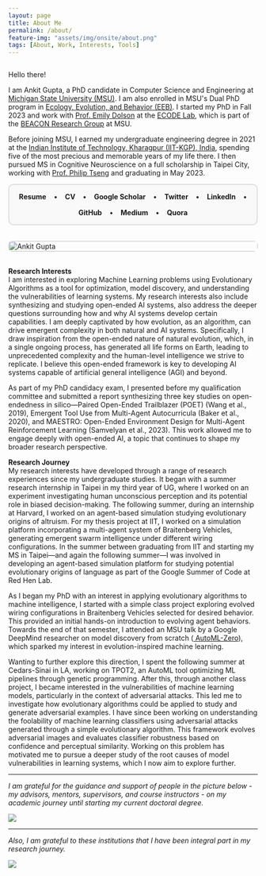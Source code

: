 ```yaml
---
layout: page
title: About Me
permalink: /about/
feature-img: "assets/img/onsite/about.png"
tags: [About, Work, Interests, Tools]
---
```

<div class="about-container" style="display: flex; flex-wrap: wrap; gap: 2rem; align-items: flex-start;">
  <div class="about-content" style="flex: 1; min-width: 300px;">
    <p>Hello there!</p>
      <p>I am Ankit Gupta, a PhD candidate in Computer Science and Engineering at <a href="https://en.wikipedia.org/wiki/Michigan_State_University" target="_blank"> Michigan State University (MSU)</a>. I am also enrolled in MSU's Dual PhD program in <a href="https://eeb.msu.edu/"  target="_blank"> Ecology, Evolution, and Behavior (EEB)</a>. I started my PhD in Fall 2023 and work with <a href="https://scholar.google.com/citations?user=OE2Ay_gAAAAJ" target="_blank">Prof. Emily Dolson</a> at the <a href="https://ecodelab.com/"  target="_blank"> ECODE Lab</a>, which is part of the <a href="https://en.wikipedia.org/wiki/BEACON_Center" target="_blank"> BEACON Research Group</a> at MSU.</p>
      <p>Before joining MSU, I earned my undergraduate engineering degree in 2021 at the <a href="https://en.wikipedia.org/wiki/IIT_Kharagpur" target="_blank"> Indian Institute of Technology, Kharagpur (IIT-KGP), India</a>, spending five of the most precious and memorable years of my life there. I then pursued MS in Cognitive Neuroscience on a full scholarship in Taipei City, working with <a href="https://scholar.google.com/citations?user=QNFVE3MAAAAJ" target="_blank">Prof. Philip Tseng</a> and graduating in May 2023.</p>
      <div class="profile-links" style="border: 2px solid #ddd; border-radius: 10px; padding: 15px; background: #f9f9f9; display: flex; flex-wrap: wrap; gap: 15px; justify-content: center; align-items: center;">
        <a href="https://drive.google.com/file/d/1EfiqiEd5rr7nJvMWb7F0zn7Pw-CNKclH/view" target="_blank" style="text-decoration: none;"><b>Resume</b></a> •
        <a href="https://drive.google.com/file/d/1am4vLS0rRuE6yXU1o661U8A3MQw_BG9w/view" target="_blank" style="text-decoration: none;"><b>CV</b></a> •
        <a href="https://scholar.google.com/citations?user=FTCbGjoAAAAJ&hl=en" target="_blank" style="text-decoration: none;"><b>Google Scholar</b></a> •
        <a href="https://twitter.com/ankiitgupta7" target="_blank" style="text-decoration: none;"><b>Twitter</b></a> •
        <a href="https://www.linkedin.com/in/ankiitgupta7/" target="_blank" style="text-decoration: none;"><b>LinkedIn</b></a> •
        <a href="https://github.com/ankiitgupta7" target="_blank" style="text-decoration: none;"><b>GitHub</b></a> •
        <a href="https://medium.com/@ankiitgupta7" target="_blank" style="text-decoration: none;"><b>Medium</b></a> •
        <a href="https://www.quora.com/profile/Ankit-Gupta-1695" target="_blank" style="text-decoration: none;"><b>Quora</b></a>
      </div>
  </div>
  <div class="profile-image" style="flex: 1; min-width: 300px;">
    <img src="https://ankiitgupta7.github.io/assets/img/mygallery/India%20Gate%20Picture.jpeg" alt="Ankit Gupta" style="width: 100%; height: auto; border-radius: 8px;">
  </div>
</div>

<br>

**Research Interests**\
I am interested in exploring Machine Learning problems using Evolutionary Algorithms as a tool for optimization, model discovery, and understanding the vulnerabilities of learning systems. My research interests also include synthesizing and studying open-ended AI systems, also address the deeper questions surrounding how and why AI systems develop certain capabilities. I am deeply captivated by how evolution, as an algorithm, can drive emergent complexity in both natural and AI systems. Specifically, I draw inspiration from the open-ended nature of natural evolution, which, in a single ongoing process, has generated all life forms on Earth, leading to unprecedented complexity and the human-level intelligence we strive to replicate. I believe this open-ended framework is key to developing AI systems capable of artificial general intelligence (AGI) and beyond.

As part of my PhD candidacy exam, I presented before my qualification committee and submitted a report synthesizing three key studies on open-endedness in silico—Paired Open-Ended Trailblazer (POET) (Wang et al., 2019), Emergent Tool Use from Multi-Agent Autocurricula (Baker et al., 2020), and MAESTRO: Open-Ended Environment Design for Multi-Agent Reinforcement Learning (Samvelyan et al., 2023). This work allowed me to engage deeply with open-ended AI, a topic that continues to shape my broader research perspective.

**Research Journey**\
My research interests have developed through a range of research experiences since my undergraduate studies. It began with a summer research internship in Taipei in my third year of UG, where I worked on an experiment investigating human unconscious perception and its potential role in biased decision-making. The following summer, during an internship at Harvard, I worked on an agent-based simulation studying evolutionary origins of altruism. For my thesis project at IIT, I worked on a simulation platform incorporating a multi-agent system of Braitenberg Vehicles, generating emergent swarm intelligence under different wiring configurations. In the summer between graduating from IIT and starting my MS in Taipei—and again the following summer—I was involved in developing an agent-based simulation platform for studying potential evolutionary origins of language as part of the Google Summer of Code at Red Hen Lab.

As I began my PhD with an interest in applying evolutionary algorithms to machine intelligence, I started with a simple class project exploring evolved wiring configurations in Braitenberg Vehicles selected for desired behavior. This provided an initial hands-on introduction to evolving agent behaviors. Towards the end of that semester, I attended an MSU talk by a Google DeepMind researcher on model discovery from scratch (<a href="https://research.google/blog/automl-zero-evolving-code-that-learns/" target="_blank"> AutoML-Zero</a>), which sparked my interest in evolution-inspired machine learning.

Wanting to further explore this direction, I spent the following summer at Cedars-Sinai in LA, working on TPOT2, an AutoML tool optimizing ML pipelines through genetic programming. After this, through another class project, I became interested in the vulnerabilities of machine learning models, particularly in the context of adversarial attacks. This led me to investigate how evolutionary algorithms could be applied to study and generate adversarial examples. I have since been working on understanding the foolability of machine learning classifiers using adversarial attacks generated through a simple evolutionary algorithm. This framework evolves adversarial images and evaluates classifier robustness based on confidence and perceptual similarity. Working on this problem has motivated me to pursue a deeper study of the root causes of model vulnerabilities in learning systems, which I now aim to explore further.

---

*I am grateful for the guidance and support of people in the picture below - my advisors, mentors, supervisors, and course instructors - on my academic journey until starting my current doctoral degree.*

![](https://ankiitgupta7.github.io/assets/img/onsite/mentors.png)

---

*Also, I am grateful to these institutions that I have been integral part in my research journey.*

![](https://ankiitgupta7.github.io/assets/img/onsite/affiliations2024.png)

